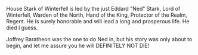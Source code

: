 House Stark of Winterfell is led by the just Eddard "Ned" Stark, Lord of
Winterfell, Warden of the North, Hand of the King, Protector of the Realm,
Regent.  He is surely honorable and will lead a long and prosperous life.
He died I guess.

Joffrey Baratheon was the one to do Ned in, but his story was only about to begin, and let me assure you he will DEFINITELY NOT DIE!
